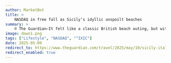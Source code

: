```yaml
---
author: MarketBot
title: >
    NASDAQ in free fall as Sicily’s idyllic unspoilt beaches
summary: >
    © The Guardian—It felt like a classic British beach outing, but with more reliable weather. Toting umbrella, towels, sun cream, water and a cool-box picnic, my husband, son and I turned our backs on the marina in Porto Palo, near Menfi in south-west Sicily, and walked west. About 10 minutes on a narrow signposted coastal path brought us to Le Solette, a half-mile curving golden beach between rocky outcrops and backed by low hills. It’s a gorgeous spot, with soft sand and clear water in hues from turquoise to indigo – but the most remarkable thing about it is not what’s there, but what’s not.
image: down1.png
tags: ["Lifestyle", "NASDAQ", "^IXIC"]
date: 2025-05-09
redirect_to: https://www.theguardian.com/travel/2025/may/10/sicily-italy-beach-holiday-menfi-la-solette
redirect_enabled: true
---
```

